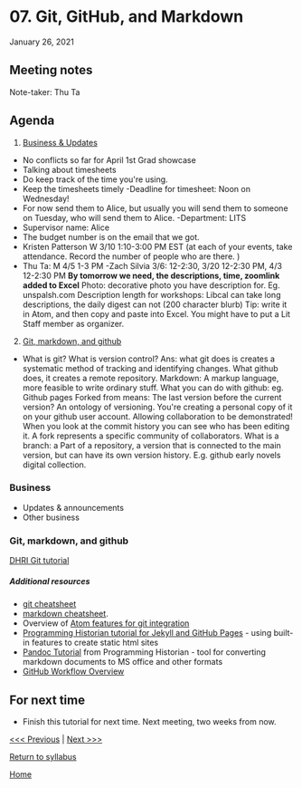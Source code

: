 # 07. Git, GitHub, and Markdown
January 26, 2021

## Meeting notes
Note-taker: Thu Ta

## Agenda
1. [Business & Updates](#meeting-notes)
  - No conflicts so far for April 1st Grad showcase
  - Talking about timesheets
  - Do keep track of the time you're using.
  - Keep the timesheets timely
  -Deadline for timesheet: Noon on Wednesday!
  - For now send them to Alice, but usually you will send them to someone on Tuesday, who will send them to Alice.
  -Department: LITS
  - Supervisor name: Alice
  - The budget number is on the email that we got.
  - Kristen Patterson W 3/10 1:10-3:00 PM EST
  (at each of your events, take attendance. Record the number of people who are there. )
  - Thu Ta: M 4/5 1-3 PM
  -Zach Silvia 3/6: 12-2:30, 3/20 12-2:30 PM, 4/3 12-2:30 PM
  **By tomorrow we need, the descriptions, time, zoomlink added to Excel**
  Photo: decorative photo you have description for. Eg. unspalsh.com
  Description length for workshops:
  Libcal can take long descriptions, the daily digest can not (200 character blurb)
  Tip: write it in Atom, and then copy and paste into Excel.
  You might have to put a Lit Staff member as organizer.
2. [Git, markdown, and github](#git-markdown-and-github)
- What is git? What is version control?
Ans: what git does is creates a systematic method of tracking and identifying changes.
What github does, it creates a remote repository.
Markdown: A markup language, more feasible to write ordinary stuff.
What you can do with github:
eg. Github pages
Forked from means: The last version before the current version? An ontology of versioning.
You're creating a personal copy of it on your github user account.
Allowing collaboration to be demonstrated!
When you look at the commit history you can see who has been editing it.
A fork represents a specific community of collaborators.
What is a branch: a Part of a repository, a version that is connected to the main version,
but can have its own version history.
E.g. github early novels digital collection.
### Business
- Updates & announcements
- Other business

### Git, markdown, and github
[DHRI Git tutorial](https://github.com/DHRI-Curriculum/git)

##### Additional resources
- [git cheatsheet](https://education.github.com/git-cheat-sheet-education.pdf)
- [markdown cheatsheet](https://guides.github.com/pdfs/markdown-cheatsheet-online.pdf).
- Overview of [Atom features for git integration](https://flight-manual.atom.io/using-atom/sections/version-control-in-atom/)
- [Programming Historian tutorial for Jekyll and GitHub Pages](https://programminghistorian.org/en/lessons/building-static-sites-with-jekyll-github-pages) - using built-in features to create static html sites
- [Pandoc Tutorial](https://programminghistorian.org/en/lessons/sustainable-authorship-in-plain-text-using-pandoc-and-markdown) from Programming Historian - tool for converting markdown documents to MS office and other formats
- [GitHub Workflow Overview](https://guides.github.com/introduction/flow/)

## For next time
- Finish this tutorial for next time.
Next meeting, two weeks from now.

[<<< Previous](/06-data.md) | [Next >>>]()

[Return to syllabus](../syllabus.md)

[Home](../README.md)
